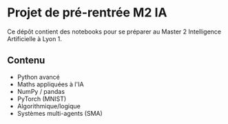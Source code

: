 # Projet de pré-rentrée M2 IA

Ce dépôt contient des notebooks pour se préparer au Master 2 Intelligence Artificielle à Lyon 1.

## Contenu
- Python avancé
- Maths appliquées à l'IA
- NumPy / pandas
- PyTorch (MNIST)
- Algorithmique/logique
- Systèmes multi-agents (SMA)
